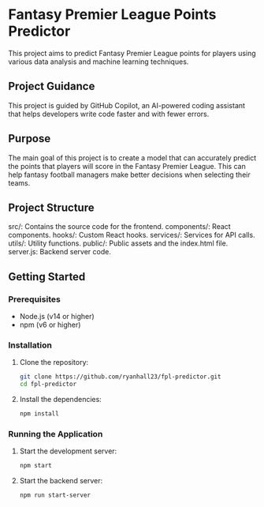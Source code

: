 # Fantasy Premier League Points Predictor

This project aims to predict Fantasy Premier League points for players using various data analysis and machine learning techniques.

## Project Guidance

This project is guided by GitHub Copilot, an AI-powered coding assistant that helps developers write code faster and with fewer errors.

## Purpose

The main goal of this project is to create a model that can accurately predict the points that players will score in the Fantasy Premier League. This can help fantasy football managers make better decisions when selecting their teams.

## Project Structure
src/: Contains the source code for the frontend.
components/: React components.
hooks/: Custom React hooks.
services/: Services for API calls.
utils/: Utility functions.
public/: Public assets and the index.html file.
server.js: Backend server code.

## Getting Started

### Prerequisites

- Node.js (v14 or higher)
- npm (v6 or higher)

### Installation

1. Clone the repository:
    ```sh
    git clone https://github.com/ryanhall23/fpl-predictor.git
    cd fpl-predictor
    ```

2. Install the dependencies:
    ```sh
    npm install
    ```

### Running the Application

1. Start the development server:
    ```sh
    npm start
    ```

2. Start the backend server:
    ```sh
    npm run start-server
    ```